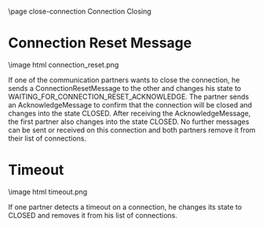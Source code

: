 \page close-connection Connection Closing

# Connection Reset Message

\image html connection_reset.png

If one of the communication partners wants to close the connection, he sends a ConnectionResetMessage to the other and changes his state to WAITING_FOR_CONNECTION_RESET_ACKNOWLEDGE. 
The partner sends an AcknowledgeMessage to confirm that the connection will be closed and changes into the state CLOSED. 
After receiving the AcknowledgeMessage, the first partner also changes into the state CLOSED. 
No further messages can be sent or received on this connection and both partners remove it from their list of connections.

# Timeout

\image html timeout.png

If one partner detects a timeout on a connection, he changes its state to CLOSED and removes it from his list of connections.
